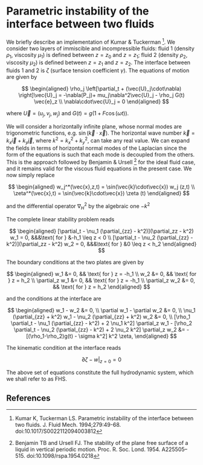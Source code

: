 # Parametric instability of the interface between two fluids

We briefly describe an implementation of Kumar \& Tuckerman [^1]. We consider
two layers of immiscible and incompressible fluids: fluid 1 (density $\rho_1$,
viscosity $\mu_1$) is defined between $z=z_0$ and $z=z_1$; fluid 2 (density
$\rho_2$, viscosity $\mu_2$) is defined between $z=z_1$ and $z=z_2$. The
interface between fluids 1 and 2 is $\zeta$ (surface tension coefficient
$\gamma$). The equations of motion are given by

$$
\begin{aligned}
\rho_j \left[\partial_t + (\vec{U}_j\cdot\nabla) \right]\vec{U}_j = -\nabla(P_j)+ mu_j\nabla^2\vec{U}_j - \rho_j G(t) \vec{e}_z
\\
\nabla\cdot\vec{U}_j = 0
\end{aligned}
$$

where $\vec{U}=(u_j,v_j,w_j)$ and $G(t)=g (1 + F\cos(\omega t))$.

We will consider a horizontally infinite plane, whose normal modes are
trigonometric functions, e.g. $\sin (\vec{k}\cdot\vec{x} )$. The horizontal wave
number $\vec{k}=k_x\vec{i} + k_y\vec{j}$, where $k^2 = k_x^2 + k_y^2$, can take
any real value. We can expand the fields in terms of horizontal normal modes of
the Laplacian since the form of the equations is such that each mode is
decoupled from the others. This is the approach followed by Benjamin \& Ursell
[^2] for the ideal fluid case, and it remains valid for the viscous fluid
equations in the present case. We now simply replace 

$$
\begin{aligned}
w_j^*(\vec{x},z,t) = \sin(\vec{k}\cdot\vec{x}) w_j (z,t) 
\\
\zeta^*(\vec{x},t) = \sin(\vec{k}\cdot\vec{x}) \zeta (t) 
\end{aligned}
$$

and the differential operator $\nabla^2_H$ by the algebraic one $-k^2$

The complete linear stability problem reads

$$
\begin{aligned}
[\partial_t - \nu_1 (\partial_{zz} - k^2)](\partial_zz - k^2) w_1 = 0, &&&\text{ for } &-h_1 \leq z < 0
\\
[\partial_t - \nu_2 (\partial_{zz} - k^2)](\partial_zz - k^2) w_2 = 0, &&&\text{ for } &0 \leq z < h_2
\end{aligned}
$$

The boundary conditions at the two plates are given by

$$
\begin{aligned}
w_1 &= 0, && \text{ for } z = -h_1
\\
w_2 &= 0, && \text{ for } z = h_2
\\
\partial_z w_1 &= 0, && \text{ for } z = -h_1
\\
\partial_z w_2 &= 0, && \text{ for } z = h_2
\end{aligned}
$$

and the conditions at the interface are

$$
\begin{aligned}
w_1 - w_2 &= 0,
\\
\partial w_1 - \partial w_2 &= 0,
\\
\nu_1 (\partial_{zz} + k^2) w_1 - \nu_2 (\partial_{zz} + k^2) w_2 &= 0,
\\
[\rho_1 \partial_t - \nu_1 (\partial_{zz} - k^2) + 2 \nu_1 k^2] \partial_z w_1 - [\rho_2 \partial_t - \nu_2 (\partial_{zz} - k^2) + 2 \nu_2 k^2] \partial_z w_2 &= - [(\rho_1-\rho_2)g(t) - \sigma k^2] k^2 \zeta,
\end{aligned}
$$

The kinematic condition at the interface reads

$$
\partial \zeta - w  \vert_{z=0} = 0
$$

The above set of equations constitute the full hydrodynamic system, which we
shall refer to as FHS.

## References

[^1]: Kumar K, Tuckerman LS. Parametric instability of the interface between two
    fluids. J. Fluid Mech. 1994;279:49-68. doi:10.1017/S0022112094003812 
[^2]: Benjamin TB and Ursell FJ. The stability of the plane free surface of a
    liquid in vertical periodic motion. Proc. R. Soc. Lond. 1954. A225505–515.
    doi:10.1098/rspa.1954.0218
